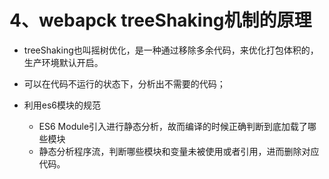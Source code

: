 # 4、webapck treeShaking机制的原理

* treeShaking也叫摇树优化，是一种通过移除多余代码，来优化打包体积的，生产环境默认开启。

* 可以在代码不运行的状态下，分析出不需要的代码；

* 利用es6模块的规范

    + ES6 Module引入进行静态分析，故而编译的时候正确判断到底加载了哪些模块
    + 静态分析程序流，判断哪些模块和变量未被使用或者引用，进而删除对应代码。